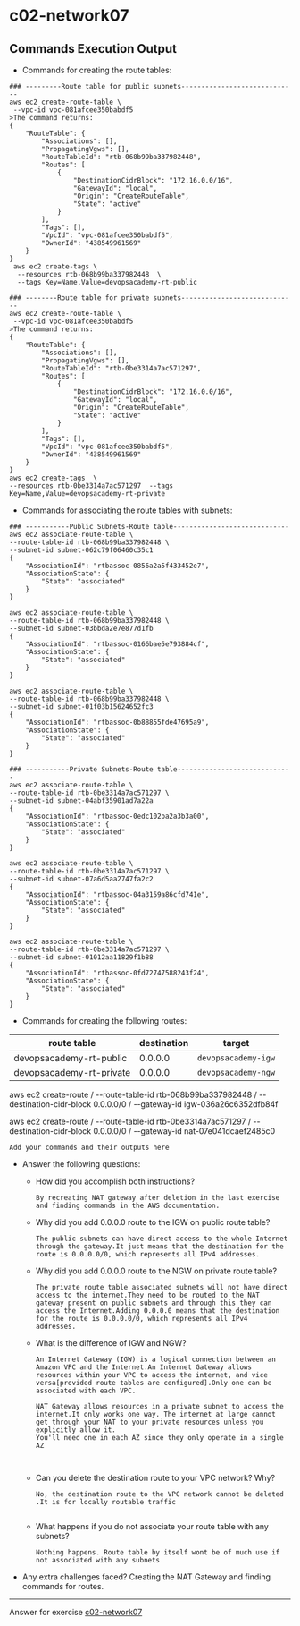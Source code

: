 # c02-network07

## Commands Execution Output

- Commands for creating the route tables:
```
### ---------Route table for public subnets-----------------------------
aws ec2 create-route-table \
 --vpc-id vpc-081afcee350babdf5
>The command returns:
{
    "RouteTable": {
        "Associations": [],
        "PropagatingVgws": [],
        "RouteTableId": "rtb-068b99ba337982448",
        "Routes": [
            {
                "DestinationCidrBlock": "172.16.0.0/16",
                "GatewayId": "local",
                "Origin": "CreateRouteTable",
                "State": "active"
            }
        ],
        "Tags": [],
        "VpcId": "vpc-081afcee350babdf5",
        "OwnerId": "438549961569"
    }
}
 aws ec2 create-tags \
  --resources rtb-068b99ba337982448  \
  --tags Key=Name,Value=devopsacademy-rt-public

### --------Route table for private subnets-----------------------------
aws ec2 create-route-table \
 --vpc-id vpc-081afcee350babdf5
>The command returns:
{
    "RouteTable": {
        "Associations": [],
        "PropagatingVgws": [],
        "RouteTableId": "rtb-0be3314a7ac571297",
        "Routes": [
            {
                "DestinationCidrBlock": "172.16.0.0/16",
                "GatewayId": "local",
                "Origin": "CreateRouteTable",
                "State": "active"
            }
        ],
        "Tags": [],
        "VpcId": "vpc-081afcee350babdf5",
        "OwnerId": "438549961569"
    }
}
aws ec2 create-tags  \
--resources rtb-0be3314a7ac571297  --tags Key=Name,Value=devopsacademy-rt-private

```

- Commands for associating the route tables with subnets:
```
### -----------Public Subnets-Route table-----------------------------
aws ec2 associate-route-table \
--route-table-id rtb-068b99ba337982448 \
--subnet-id subnet-062c79f06460c35c1
{
    "AssociationId": "rtbassoc-0856a2a5f433452e7",
    "AssociationState": {
        "State": "associated"
    }
}

aws ec2 associate-route-table \
--route-table-id rtb-068b99ba337982448 \
--subnet-id subnet-03bbda2e7e877d1fb
{
    "AssociationId": "rtbassoc-0166bae5e793884cf",
    "AssociationState": {
        "State": "associated"
    }
}

aws ec2 associate-route-table \
--route-table-id rtb-068b99ba337982448 \
--subnet-id subnet-01f03b15624652fc3
{
    "AssociationId": "rtbassoc-0b88855fde47695a9",
    "AssociationState": {
        "State": "associated"
    }
}

### -----------Private Subnets-Route table-----------------------------
aws ec2 associate-route-table \
--route-table-id rtb-0be3314a7ac571297 \
--subnet-id subnet-04abf35901ad7a22a
{
    "AssociationId": "rtbassoc-0edc102ba2a3b3a00",
    "AssociationState": {
        "State": "associated"
    }
}

aws ec2 associate-route-table \
--route-table-id rtb-0be3314a7ac571297 \
--subnet-id subnet-07a6d5aa2747fa2c2
{
    "AssociationId": "rtbassoc-04a3159a86cfd741e",
    "AssociationState": {
        "State": "associated"
    }
}

aws ec2 associate-route-table \
--route-table-id rtb-0be3314a7ac571297 \
--subnet-id subnet-01012aa11829f1b88
{
    "AssociationId": "rtbassoc-0fd72747588243f24",
    "AssociationState": {
        "State": "associated"
    }
}

```

- Commands for creating the following routes:

|route table|destination|target|
|-|-|-|
|devopsacademy-rt-public|0.0.0.0|`devopsacademy-igw`|
|devopsacademy-rt-private|0.0.0.0|`devopsacademy-ngw`|

aws ec2 create-route /
 --route-table-id rtb-068b99ba337982448 /
 --destination-cidr-block 0.0.0.0/0 /
 --gateway-id igw-036a26c6352dfb84f

aws ec2 create-route /
 --route-table-id rtb-0be3314a7ac571297 /
 --destination-cidr-block 0.0.0.0/0 /
 --gateway-id nat-07e041dcaef2485c0

```
Add your commands and their outputs here
```

- Answer the following questions:
  - How did you accomplish both instructions?
    ```
    By recreating NAT gateway after deletion in the last exercise and finding commands in the AWS documentation.
    ```

  - Why did you add 0.0.0.0 route to the IGW on public route table?
    ```
    The public subnets can have direct access to the whole Internet through the gateway.It just means that the destination for the route is 0.0.0.0/0, which represents all IPv4 addresses.
    
    ```

  - Why did you add 0.0.0.0 route to the NGW on private route table?
    ```
    The private route table associated subnets will not have direct access to the internet.They need to be routed to the NAT gateway present on public subnets and through this they can access the Internet.Adding 0.0.0.0 means that the destination for the route is 0.0.0.0/0, which represents all IPv4 addresses.
    
    ```
    
  - What is the difference of IGW and NGW?
    ```
    An Internet Gateway (IGW) is a logical connection between an Amazon VPC and the Internet.An Internet Gateway allows resources within your VPC to access the internet, and vice versa[provided route tables are configured].Only one can be associated with each VPC. 
    
    NAT Gateway allows resources in a private subnet to access the internet.It only works one way. The internet at large cannot get through your NAT to your private resources unless you explicitly allow it.
    You'll need one in each AZ since they only operate in a single AZ

 
    ```
    
  - Can you delete the destination route to your VPC network? Why?
    ```
    No, the destination route to the VPC network cannot be deleted .It is for locally routable traffic
     
    ```
    
  - What happens if you do not associate your route table with any subnets?
    ```
    Nothing happens. Route table by itself wont be of much use if not associated with any subnets
    
    ```


- Any extra challenges faced? 
Creating the NAT Gateway and finding commands for routes.


<!-- Don't change anything below this point-->
***
Answer for exercise [c02-network07](https://github.com/devopsacademyau/academy/blob/477b00517edd51ed2e46038ec310d324a0d3f252/classes/02class/exercises/c02-network07/README.md)
